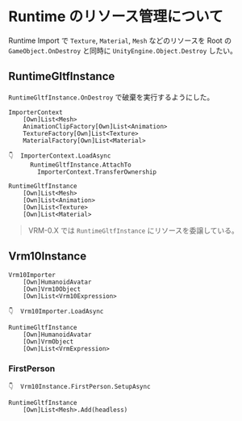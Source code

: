 # Runtime のリソース管理について

Runtime Import で `Texture`, `Material`, `Mesh` などのリソースを Root の `GameObject.OnDestroy`
と同時に `UnityEngine.Object.Destroy` したい。

## RuntimeGltfInstance

`RuntimeGltfInstance.OnDestroy` で破棄を実行するようにした。

```
ImporterContext
    [Own]List<Mesh>
    AnimationClipFactory[Own]List<Animation>
    TextureFactory[Own]List<Texture>
    MaterialFactory[Own]List<Material>

👇  ImporterContext.LoadAsync
      RuntimeGltfInstance.AttachTo
        ImporterContext.TransferOwnership

RuntimeGltfInstance
    [Own]List<Mesh>
    [Own]List<Animation>
    [Own]List<Texture>
    [Own]List<Material>
```

> VRM-0.X では `RuntimeGltfInstance` にリソースを委譲している。

## Vrm10Instance

```
Vrm10Importer
    [Own]HumanoidAvatar
    [Own]Vrm10Object
    [Own]List<Vrm10Expression>

👇  Vrm10Importer.LoadAsync

RuntimeGltfInstance
    [Own]HumanoidAvatar
    [Own]VrmObject
    [Own]List<VrmExpression>
```

### FirstPerson

```
👇  Vrm10Instance.FirstPerson.SetupAsync

RuntimeGltfInstance
    [Own]List<Mesh>.Add(headless)
```
